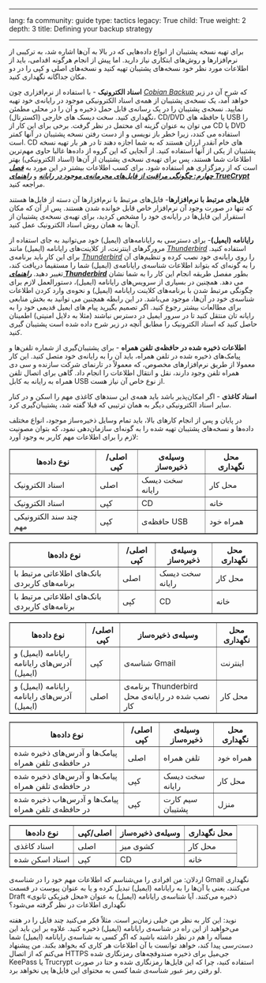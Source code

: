 

---

lang: fa
community: guide
type: tactics
legacy: True
child: True
weight: 2
depth: 3
title: Defining your backup strategy

---

برای تهیه نسخه پشتیبان از انواع داده‌هایی که در بالا به آن‌ها اشاره شد، به ترکیبی از نرم‌افزارها و روش‌های ابتکاری نیاز دارید. اما پیش از انجام هرگونه اقدامی، باید از اطلاعات مورد نظر خود نسخه‌های پشتیبان تهیه کنید و نسخه‌های اصلی و کپی را در دو مکان جداگانه نگهداری کنید.

**اسناد الکترونیک** - با استفاده از نرم‌افزاری چون [*Cobian Backup*](/fa/glossary#Cobian_Backup) که شرح آن در زیر خواهد آمد، یک نسخه‌ی پشتیبان از همه‌ی اسناد الکترونیکی موجود در رایانه‌ی خود تهیه نمایید. نسخه‌ی پشتیبان را در یک رسانه‌ی قابل حمل ذخیره و آن را در محلی مطمئن نگهداری کنید. سخت دیسک های خارجی (اکسترنال)، CD/DVD یا حافظه های USB را می توان به عنوان گزینه ای محتمل در نظر گرفت. برخی برای این کار از CD یا DVD استفاده می کندد، زیرا خطر باز نویسی و از دست رفتن نسخه پشتیبان در آنها کمتر است.  CD های خام آنقدر ارزان هستند که به شما اجازه دهند تا در هر بار تهیه نسخه پشتیبان از یکی از آنها استفاده کنید. از آنجایی که این گروه از داده‌ها غالبا حاوی مهم‌ترین اطلاعات شما هستند، پس برای تهیه‌ی نسخه‌ی پشتیبان از آن‌ها (اسناد الکترونیکی) بهتر است که از رمزگزاری هم استفاده شود. برای کسب اطلاعات بیشتر در این مورد به [***فصل چهارم: چگونگی مراقبت از فایل‌های محرمانه‌ی موجود در رایانه***](/fa/chapter-4) و [***راهنمای TrueCrypt***](/fa/truecrypt_main) مراجعه کنید.


**فایل‌های مرتبط با نرم‌افزارها**- فایل‌های مرتبط با نرم‌افزارها آن دسته از فایل‌ها هستند که تنها در صورت وجود آن نرم‌افزار خاص قابل خوانده شدن هستند. پس از آن که مکان استقرار این فایل‌ها در رایانه‌ی خود را مشخص کردید، برای تهیه‌ی نسخه‌ی پشتیبان از آن‌ها به همان روش اسناد الکترونیک عمل کنید.


**رایانامه (ایمیل)**- برای دسترسی به رایانامه‌های (ایمیل)‌ خود می‌توانید به جای استفاده از مرورگرهای اینترنت، از کلاینت‌های رایانامه (ایمیل) مانند [*Thunderbird*](/fa/glossary#Thunderbird) استفاده کنید. برای این کار باید برنامه‌ی [*Thunderbird*](/fa/glossary#Thunderbird) را روی رایانه‌ی خود نصب کرده و تنظیم‌های آن را به گونه‌ای که بتواند اطلاعات شناسه‌ی رایانامه‌ی (ایمیل) شما را مستقیماً دریافت کند، تغییر دهید. [***راهنمای Thunderbird***](thunderbird) بطور مفصل طریقه انجام این کار را به شما نشان می دهد. همچنین در بسیاری از سرویس‌های رایانامه (ایمیل)، دستورالعمل لازم برای چگونگی مرتبط شدن با برنامه‌های کلاینت رایانامه (ایمیل) و نحوه‌ی وارد کردن اطلاعات شناسه‌ی خود در آن‌ها، موجود می‌باشد. در این رابطه همچنین می توانید به بخش منابعی برای مطالعات بیشتر رجوع کنید. اگر تصمیم بگیرید پیام های ایمیل قدیمی خود را به رایانه تان منتقل کنید تا در سرور ایمیل در دسترس نباشند (مثلا به دلایل امنیتی) اطمینان حاصل کنید که اسناد الکترونیک را مطابق آنچه در زیر شرح داده شده است پشتیبان گیری کنید. 

**اطلاعات ذخیره شده در حافظه‌ی تلفن همراه** - برای پشتیبان‌گیری از شماره تلفن‌ها و پیامک‌های ذخیره شده در تلفن همراه، باید آن را به رایانه‌ی خود متصل کنید. این کار معمولا از طریق نرم‌افزارهای مخصوص، که معمولاً در تارنمای شرکت سازنده و سی دی همراه تلفن وجود دارند، نقل و انتقال اطلاعات را انجام داد. گاهی برای اتصال تلفن همراه به رایانه به کابل USB از نوع خاص آن نیاز هست.

**اسناد کاغذی** - اگر امکان‌پذیر باشد باید همه‌ی این سندهای کاغذی مهم را اسکن و در کنار سایر اسناد الکترونیکی دیگر به همان ترتیبی که قبلا گفته شد، پشتیبان‌گیری کرد.

در پایان و پس از انجام کارهای بالا، باید تمام وسایل ذخیره‌ساز موجود، انواع مختلف داده‌ها و نسخه‌های پشتیبان تهیه شده را به گونه‌ای سازمان‌دهی نمود، که بتوان مصونیت لازم را برای اطلاعات مهم کاربر به وجود آورد:


<table width="100%" border="1">
<tbody>
<tr>
<th>نوع داده‌ها</th>
<th>اصلی/کپی</th>
<th>وسیله‌ی ذخیره‌ساز</th>
<th>محل نگهداری</th>
</td>
</tr>
<tr>
<td>اسناد الکترونیک</td>
<td>اصلی</td>
<td>سخت دیسک رایانه</td>
<td>محل کار</td>
</tr>
<tr>
<td>اسناد الکترونیک</td>
<td>کپی</td>
<td>CD</td>
<td>خانه</td>
</tr>
<tr>
<td>چند سند الکترونیکی مهم</td>
<td>کپی</td>
<td> حافظه‌ی USB</td>
<td>همراه خود</td>
</tr>
</tbody>
</table>




<table width="100%" border="1">
<tbody>
<tr>
<th>نوع داده‌ها</th>
<th>اصلی/کپی</th>
<th>وسیله‌ی ذخیره‌ساز</th>
<th>محل نگهداری</th>
</td>
</tr>
<tr>
<td>بانک‌های اطلاعاتی مرتبط با برنامه‌های کاربردی</td>
<td>اصلی</td>
<td>سخت دیسک رایانه</td>
<td>محل کار</td>
</tr>
<tr>
<td>بانک‌های اطلاعاتی مرتبط با برنامه‌های کاربردی</td>
<td>کپی</td>
<td>CD</td>
<td>خانه</td>
</tr>
</tbody>
</table>




<table width="100%" border="1">
<tbody>
<tr>
<th>نوع داده‌ها</th>
<th>اصلی/کپی</th>
<th>وسیله‌ی ذخیره‌ساز</th>
<th>محل نگهداری</th>
</td>
</tr>
<tr>
<td>رایانامه (ایمیل) و آدرس‌های رایانامه (ایمیل)</td>
<td>کپی</td>
<td>شناسه‌ی Gmail</td>
<td>اینترنت
</tr>
<tr>
<td>رایانامه (ایمیل) و آدرس‌های رایانامه (ایمیل)</td>
<td>اصلی</td>
<td>برنامه‌ی Thunderbird نصب شده در رایانه‌ی محل کار</td>
<td>محل کار</td>
</tr>
</tbody>
</table>




<table width="100%" border="1">
<tbody>
<tr>
<th>نوع داده‌ها</th>
<th>اصلی/کپی</th>
<th>وسیله‌ی ذخیره‌ساز</th>
<th>محل نگهداری</th>
</td>
</tr>
<tr>
<td>پیامک‌ها و آدرس‌های ذخیره شده در حافظه‌ی تلفن همراه</td>
<td>اصلی</td>
<td>تلفن همراه</td>
<td>همراه خود</td>
</tr>
<tr>
<td>پیامک‌ها و آدرس‌های ذخیره شده در حافظه‌ی تلفن همراه</td>
<td>کپی</td>
<td>سخت دیسک رایانه</td>
<td>محل کار</td>
</tr>
<tr>
<td>پیامک‌ها و آدرس‌هاب ذخیره شده در حافظه‌ی تلفن همراه</td>
<td>کپی</td>
<td>سیم کارت پشتیبان</td>
<td>منزل</td>
</tr>
</tbody>
</table>




<table width="100%" border="1">
<tbody>
<tr>
<th>نوع داده‌ها</th>
<th>اصلی/کپی</th>
<th>وسیله‌ی ذخیره‌ساز</th>
<th>محل نگهداری</th>
</td>
</tr>
<tr>
<td>اسناد کاغذی</td>
<td>اصلی</td>
<td>کشوی میز</td>
<td>محل کار</td>
</tr>
<tr>
<td>اسناد اسکن شده</td>
<td>کپی</td>
<td>CD</td>
<td>خانه</td>
</tr>
</tbody>
</table>




<div class="background" markdown="1">
اردلان: من افرادی را می‌شناسم که اطلاعات مهم خود را در شناسه‌ی Gmail نگهداری می‌کنند، یعنی یا آن‌ها را به رایانامه (ایمیل) تبدیل کرده و یا به عنوان پیوست در قسمت Draft ذخیره می‌کنند. آیا شناسه‌ی رایانامه (ایمیل) به عنوان «محل فیزیکی ثانوی» نگهداری اطلاعات در نظر گرفته می‌شود؟

نوید: این کار به نظر من خیلی زمان‌بر است. مثلاً فکر می‌کنید چند فایل را در هفته می‌خواهید از این راه در شناسه‌ی رایانامه (ایمیل) ذخیره کنید. علاوه بر این باید این مسأله را هم در نظر داشته باشید که اگر کسی به شناسه‌ی رایانامه (ایمیل) شما دست‌رسی پیدا کند، خواهد توانست با آن اطلاعات هر کاری که بخواهد بکند. من پیشنهاد می‌کنم که از اتصال HTTPS جی‌میل برای ذخیره صندوقچه‌های رمزنگاری شده KeePass یا Trucrypt استفاده کنید، چرا که این فایل‌ها رمزنگاری شده و حتا در صورت لو رفتن رمز عبور شناسه‌ی شما کسی به محتوای این فایل‌ها پی نخواهد برد.
</div>

